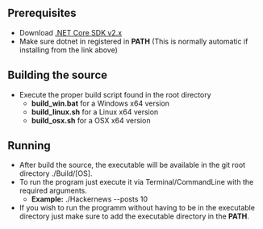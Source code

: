 ## Prerequisites
* Download [.NET Core SDK v2.x](https://www.microsoft.com/net/download)
* Make sure dotnet in registered in __PATH__ (This is normally automatic if installing from the link above)

## Building the source
* Execute the proper build script found in the root directory
    - __build_win.bat__ for a Windows x64 version
    - __build_linux.sh__ for a Linux x64 version
    - __build_osx.sh__ for a OSX x64 version

## Running
* After build the source, the executable will be available in the git root directory ./Build/[OS].
* To run the program just execute it via Terminal/CommandLine with the required arguments.
    * __Example:__ ./Hackernews --posts 10
* If you wish to run the programm without having to be in the executable directory just make sure to add the executable directory in the __PATH__.